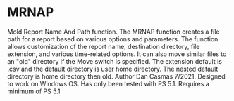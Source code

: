 # MRNAP
Mold Report Name And Path function. The MRNAP function creates a file path for a report based on various options and parameters.
The function allows customization of the report name, destination directory, file extension, and various time-related options.
It can also move similar files to an "old" directory if the Move switch is specified. 
The extension default is .csv and the default directory is user home directory. The nested default directory is home directory then old. 
Author Dan Casmas 7/2021. Designed to work on Windows OS. Has only been tested with PS 5.1. Requires a minimum of PS 5.1
